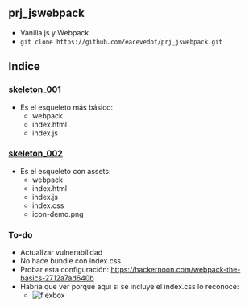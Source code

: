 ## prj_jswebpack
- Vanilla js y Webpack
- `git clone https://github.com/eacevedof/prj_jswebpack.git`

## Indice
### [skeleton_001](https://github.com/eacevedof/prj_jswebpack/tree/master/skeleton_001#skeleton_001)
- Es el esqueleto más básico:
  - webpack
  - index.html
  - index.js
### [skeleton_002](https://github.com/eacevedof/prj_jswebpack/tree/master/skeleton_002#skeleton_002)
- Es el esqueleto con assets:
  - webpack
  - index.html
  - index.js
  - index.css
  - icon-demo.png

### To-do
- Actualizar vulnerabilidad
- No hace bundle con index.css
- Probar esta configuración: https://hackernoon.com/webpack-the-basics-2712a7ad640b
- Habria que ver porque aqui si se incluye el index.css lo reconoce:
  - ![flexbox](https://github.com/eacevedof/prj_flexbox/tree/master/falconmasters/guia_completa_de_flexbox_desde_0/site)